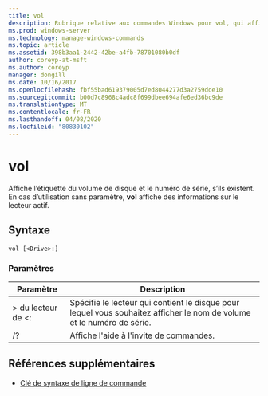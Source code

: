 ```yaml
---
title: vol
description: Rubrique relative aux commandes Windows pour vol, qui affiche l’étiquette et le numéro de série du volume de disque, s’ils existent.
ms.prod: windows-server
ms.technology: manage-windows-commands
ms.topic: article
ms.assetid: 398b3aa1-2442-42be-a4fb-78701080b0df
author: coreyp-at-msft
ms.author: coreyp
manager: dongill
ms.date: 10/16/2017
ms.openlocfilehash: fbf55bad619379005d7ed8044277d3a2759dde10
ms.sourcegitcommit: b00d7c8968c4adc8f699dbee694afe6ed36bc9de
ms.translationtype: MT
ms.contentlocale: fr-FR
ms.lasthandoff: 04/08/2020
ms.locfileid: "80830102"
---
```

# <a name="vol"></a>vol



Affiche l’étiquette du volume de disque et le numéro de série, s’ils existent.  En cas d’utilisation sans paramètre, **vol** affiche des informations sur le lecteur actif.

## <a name="syntax"></a>Syntaxe

```
vol [<Drive>:]
```

### <a name="parameters"></a>Paramètres

|Paramètre|Description|
|---------|-----------|
|> du lecteur de \<:|Spécifie le lecteur qui contient le disque pour lequel vous souhaitez afficher le nom de volume et le numéro de série.|
|/?|Affiche l'aide à l'invite de commandes.|

## <a name="additional-references"></a>Références supplémentaires

- [Clé de syntaxe de ligne de commande](command-line-syntax-key.md)